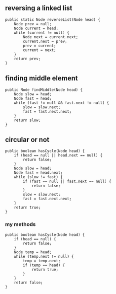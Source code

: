 ## reversing a linked list

    public static Node reverseList(Node head) {
        Node prev = null;
        Node current = head;
        while (current != null) {
            Node next = current.next;
            current.next = prev;
            prev = current;
            current = next;
        }
        return prev;
    }
    
## finding middle element

    public Node findMiddle(Node head) {
        Node slow = head;
        Node fast = head;
        while (fast != null && fast.next != null) {
            slow = slow.next;
            fast = fast.next.next;
        }
        return slow;
    }
    
## circular or not

    public boolean hasCycle(Node head) {
        if (head == null || head.next == null) {
            return false;
        }
        Node slow = head;
        Node fast = head.next;
        while (slow != fast) {
            if (fast == null || fast.next == null) {
                return false;
            }
            slow = slow.next;
            fast = fast.next.next;
        }
        return true;
    }
    
###  my methods 
  
    public boolean hasCycle(Node head) {
        if (head == null) {
            return false;
        }
        Node temp = head;
        while (temp.next != null) {
            temp = temp.next;
            if (temp == head) {
                return true;
            }
        }
        return false;
    }

